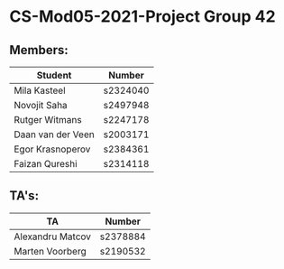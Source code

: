# CS-Mod05-2021-Project Group 42

## Members:

| Student | Number |
|----|----|
| Mila Kasteel | s2324040 |  
| Novojit Saha | s2497948 |
| Rutger Witmans | s2247178 |  
| Daan van der Veen | s2003171 |  
| Egor Krasnoperov| s2384361 |
| Faizan Qureshi| s2314118 |

## TA's:

| TA | Number |
|----|----|
| Alexandru Matcov | s2378884 |  
| Marten Voorberg | s2190532 |
